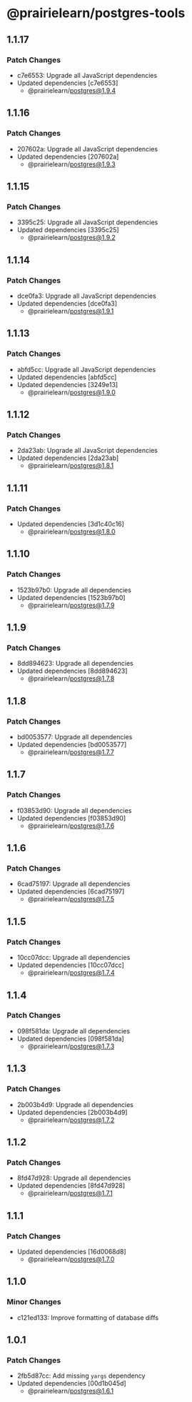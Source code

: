 # @prairielearn/postgres-tools

## 1.1.17

### Patch Changes

- c7e6553: Upgrade all JavaScript dependencies
- Updated dependencies [c7e6553]
  - @prairielearn/postgres@1.9.4

## 1.1.16

### Patch Changes

- 207602a: Upgrade all JavaScript dependencies
- Updated dependencies [207602a]
  - @prairielearn/postgres@1.9.3

## 1.1.15

### Patch Changes

- 3395c25: Upgrade all JavaScript dependencies
- Updated dependencies [3395c25]
  - @prairielearn/postgres@1.9.2

## 1.1.14

### Patch Changes

- dce0fa3: Upgrade all JavaScript dependencies
- Updated dependencies [dce0fa3]
  - @prairielearn/postgres@1.9.1

## 1.1.13

### Patch Changes

- abfd5cc: Upgrade all JavaScript dependencies
- Updated dependencies [abfd5cc]
- Updated dependencies [3249e13]
  - @prairielearn/postgres@1.9.0

## 1.1.12

### Patch Changes

- 2da23ab: Upgrade all JavaScript dependencies
- Updated dependencies [2da23ab]
  - @prairielearn/postgres@1.8.1

## 1.1.11

### Patch Changes

- Updated dependencies [3d1c40c16]
  - @prairielearn/postgres@1.8.0

## 1.1.10

### Patch Changes

- 1523b97b0: Upgrade all dependencies
- Updated dependencies [1523b97b0]
  - @prairielearn/postgres@1.7.9

## 1.1.9

### Patch Changes

- 8dd894623: Upgrade all dependencies
- Updated dependencies [8dd894623]
  - @prairielearn/postgres@1.7.8

## 1.1.8

### Patch Changes

- bd0053577: Upgrade all dependencies
- Updated dependencies [bd0053577]
  - @prairielearn/postgres@1.7.7

## 1.1.7

### Patch Changes

- f03853d90: Upgrade all dependencies
- Updated dependencies [f03853d90]
  - @prairielearn/postgres@1.7.6

## 1.1.6

### Patch Changes

- 6cad75197: Upgrade all dependencies
- Updated dependencies [6cad75197]
  - @prairielearn/postgres@1.7.5

## 1.1.5

### Patch Changes

- 10cc07dcc: Upgrade all dependencies
- Updated dependencies [10cc07dcc]
  - @prairielearn/postgres@1.7.4

## 1.1.4

### Patch Changes

- 098f581da: Upgrade all dependencies
- Updated dependencies [098f581da]
  - @prairielearn/postgres@1.7.3

## 1.1.3

### Patch Changes

- 2b003b4d9: Upgrade all dependencies
- Updated dependencies [2b003b4d9]
  - @prairielearn/postgres@1.7.2

## 1.1.2

### Patch Changes

- 8fd47d928: Upgrade all dependencies
- Updated dependencies [8fd47d928]
  - @prairielearn/postgres@1.7.1

## 1.1.1

### Patch Changes

- Updated dependencies [16d0068d8]
  - @prairielearn/postgres@1.7.0

## 1.1.0

### Minor Changes

- c121ed133: Improve formatting of database diffs

## 1.0.1

### Patch Changes

- 2fb5d87cc: Add missing `yargs` dependency
- Updated dependencies [00d1b045d]
  - @prairielearn/postgres@1.6.1
